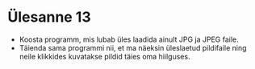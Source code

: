 # Ülesanne 13

* Koosta programm, mis lubab üles laadida ainult JPG ja JPEG faile.
* Täienda sama programmi nii, et ma näeksin üleslaetud pildifaile ning neile klikkides kuvatakse pildid täies oma hiilguses.
